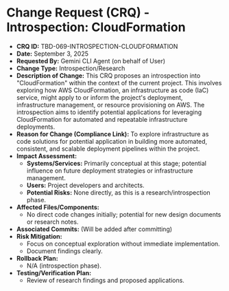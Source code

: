 # Change Request (CRQ) - Introspection: CloudFormation

*   **CRQ ID:** TBD-069-INTROSPECTION-CLOUDFORMATION
*   **Date:** September 3, 2025
*   **Requested By:** Gemini CLI Agent (on behalf of User)
*   **Change Type:** Introspection/Research
*   **Description of Change:**
    This CRQ proposes an introspection into "CloudFormation" within the context of the current project. This involves exploring how AWS CloudFormation, an infrastructure as code (IaC) service, might apply to or inform the project's deployment, infrastructure management, or resource provisioning on AWS. The introspection aims to identify potential applications for leveraging CloudFormation for automated and repeatable infrastructure deployments.
*   **Reason for Change (Compliance Link):**
    To explore infrastructure as code solutions for potential application in building more automated, consistent, and scalable deployment pipelines within the project.
*   **Impact Assessment:**
    *   **Systems/Services:** Primarily conceptual at this stage; potential influence on future deployment strategies or infrastructure management.
    *   **Users:** Project developers and architects.
    *   **Potential Risks:** None directly, as this is a research/introspection phase.
*   **Affected Files/Components:**
    *   No direct code changes initially; potential for new design documents or research notes.
*   **Associated Commits:** (Will be added after committing)
*   **Risk Mitigation:**
    *   Focus on conceptual exploration without immediate implementation.
    *   Document findings clearly.
*   **Rollback Plan:**
    *   N/A (introspection phase).
*   **Testing/Verification Plan:**
    *   Review of research findings and proposed applications.
